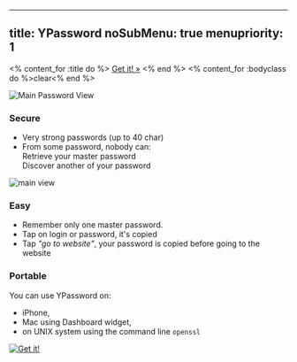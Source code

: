 -----
title: YPassword
noSubMenu: true
menupriority: 1
-----
<% content_for :title do %>
    <a href="http://itunes.apple.com/WebObjects/MZStore.woa/wa/viewSoftware?id=436268354&mt=8">Get it! &raquo;</a>
<% end %>
<% content_for :bodyclass do %>clear<% end %>

<div id="secure" class="slideshow">
    <img src="/img/main/iPhone_pw.jpg" class="clean" alt="Main Password View" class="leftimage" />
    <h3>Secure</h3>
    <ul>
    <li>Very strong passwords (up to 40 char)</li>
    <li>From some password, nobody can:<br/>
           Retrieve your master password<br/>
           Discover another of your password
    </li>
    </ul>
    <div class="flush"></div>
</div>

<div id="easy" class="slideshow">
    <img src="/img/main/iPhone_Easy.jpg" alt="main view" class="rightimage" />
    <h3>Easy</h3>
    <ul>
    <li>Remember only one master password.</li>
    <li>Tap on login or password, it's copied</li>
    <li>Tap <em>"go to website"</em>, your password is copied before going to the website
    </li>
    </ul>
    <div class="flush"></div>
</div>

<div id="portable" class="slideshow">
    <h3 style="width: 100%">Portable</h3>
    <p>You can use YPassword on: </p>
    <ul>
        <li> iPhone, </li>
        <li> Mac using Dashboard widget, </li>
        <li> on UNIX system using the command line <code>openssl</code> </li>
    </ul>
    <div class="flush"></div>
</div>

<div class="flush"></div>

<div class="center">
<a href="http://itunes.apple.com/WebObjects/MZStore.woa/wa/viewSoftware?id=436268354&mt=8">
    <img src="/img/main/Available_appstore.jpg" alt="Get it!"/>
</a>
</div>
